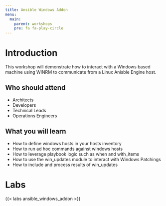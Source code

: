 ```yaml
---
title: Ansible Windows Addon
menu:
  main:
    parent: workshops
    pre: fa fa-play-circle 
---
```


# Introduction

This workshop will demonstrate how to interact with a Windows based
machine using WINRM to communicate from a Linux Anisble Engine host.


## Who should attend

-   Architects
-   Developers
-   Technical Leads
-   Operations Engineers


## What you will learn

- How to define windows hosts in your hosts inventory
- How to run ad hoc commands against windows hosts
- How to leverage playbook logic such as when and with_items
- How to use the win_updates module to interact with Windows Patchings
- How to include and process results of win_updates


# Labs

{{< labs ansible_windows_addon >}}
